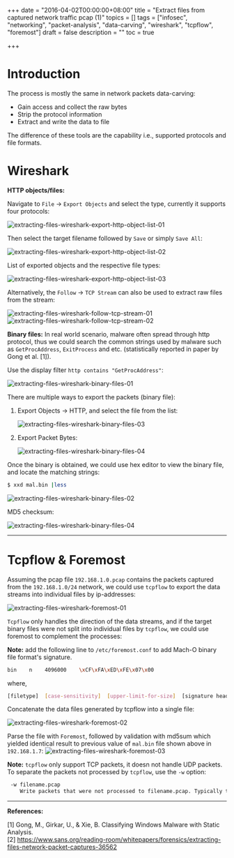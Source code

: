 +++
date = "2016-04-02T00:00:00+08:00"
title = "Extract files from captured network traffic pcap (1)"
topics = []
tags = ["infosec", "networking", "packet-analysis", "data-carving", "wireshark", "tcpflow", "foremost"]
draft = false
description = ""
toc = true

+++

# Introduction
The process is mostly the same in network packets data-carving:

* Gain access and collect the raw bytes
* Strip the protocol information
* Extract and write the data to file

The difference of these tools are the capability i.e., supported protocols and file formats.

# Wireshark
**HTTP objects/files:**

Navigate to `File` &rarr; `Export Objects` and select the type, currently it supports four protocols:

![extracting-files-wireshark-export-http-object-list-01](/img/extracting-files-wireshark-export-http-object-list-01.png)

Then select the target filename followed by `Save` or simply `Save All`:

![extracting-files-wireshark-export-http-object-list-02](/img/extracting-files-wireshark-export-http-object-list-02.png)

List of exported objects and the respective file types:

![extracting-files-wireshark-export-http-object-list-03](/img/extracting-files-wireshark-export-http-object-list-03.png)


Alternatively, the `Follow` &rarr; `TCP Stream` can also be used to extract raw files from the stream:

![extracting-files-wireshark-follow-tcp-stream-01](/img/extracting-files-wireshark-follow-tcp-stream-01.png)
![extracting-files-wireshark-follow-tcp-stream-02](/img/extracting-files-wireshark-follow-tcp-stream-02.png)


**Binary files:**
In real world scenario, malware often spread through http protocol, thus we could search the common strings used by malware such as `GetProcAddress`, `ExitProcess` and etc. (statistically reported in paper by Gong et al. [1]).

Use the display filter `http contains "GetProcAddress"`:

![extracting-files-wireshark-binary-files-01](/img/extracting-files-wireshark-binary-files-01.png)

There are multiple ways to export the packets (binary file):

1. Export Objects &rarr; HTTP, and select the file from the list:

    ![extracting-files-wireshark-binary-files-03](/img/extracting-files-wireshark-binary-files-03.png)

2. Export Packet Bytes:

    ![extracting-files-wireshark-binary-files-04](/img/extracting-files-wireshark-binary-files-05.png)


Once the binary is obtained, we could use hex editor to view the binary file, and locate the matching strings:

```bash
$ xxd mal.bin |less
```

![extracting-files-wireshark-binary-files-02](/img/extracting-files-wireshark-binary-files-02.png)

MD5 checksum:

![extracting-files-wireshark-binary-files-04](/img/extracting-files-wireshark-binary-files-04.png)


---
# Tcpflow & Foremost

Assuming the pcap file `192.168.1.0.pcap` contains the packets captured from the `192.168.1.0/24` network, we could use `tcpflow` to export the data streams into individual files by ip-addresses:

![extracting-files-wireshark-foremost-01](/img/extracting-files-wireshark-foremost-01.png)


`Tcpflow` only handles the direction of the data streams, and if the target binary files were not split into individual files by `tcpflow`, we could use foremost to complement the processes:

**Note:** add the following line to `/etc/foremost.conf` to add Mach-O binary file format's signature.
```bash
bin    n    4096000    \xCF\xFA\xED\xFE\x07\x00
```
where,
```bash
[filetype]  [case-sensitivity]  [upper-limit-for-size]  [signature header]  [footer]
```

Concatenate the data files generated by tcpflow into a single file:

![extracting-files-wireshark-foremost-02](/img/extracting-files-wireshark-foremost-02.png)

Parse the file with `Foremost`, followed by validation with md5sum which yielded identical result to previous value of `mal.bin` file shown above in `192.168.1.7`:
![extracting-files-wireshark-foremost-03](/img/extracting-files-wireshark-foremost-03.png)

**Note:** `tcpflow` only support TCP packets, it doesn not handle UDP packets. To separate the packets not processed by `tcpflow`, use the `-w` option:
```bash
 -w filename.pcap
    Write packets that were not processed to filename.pcap. Typically this will be UDP packets.
```

---
**References:**

[1] Gong, M., Girkar, U., & Xie, B. Classifying Windows Malware with Static Analysis. <br>
[2] https://www.sans.org/reading-room/whitepapers/forensics/extracting-files-network-packet-captures-36562 <br>
